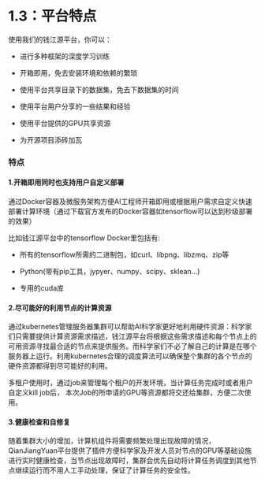 # 1.3：平台特点

使用我们的钱江源平台，你可以：

- 进行多种框架的深度学习训练

- 开箱即用，免去安装环境和依赖的繁琐

- 使用平台共享目录下的数据集，免去下数据集的时间

- 使用平台用户分享的一些结果和经验

- 使用平台提供的GPU共享资源

- 为开源项目添砖加瓦

  

### 特点

#### 1.开箱即用同时也支持用户自定义部署

通过Docker容器及微服务架构方便AI工程师开箱即用或根据用户需求自定义快速部署计算环境（通过下载官方发布的Docker容器如tensorflow可以达到秒级部署的效果）

比如钱江源平台中的tensorflow Docker里包括有:

- 所有的tensorflow所需的二进制包，如curl、libpng、libzmq、zip等

- Python(带有pip工具，jypyer、numpy、scipy、sklean...)

- 专用的cuda库

  

#### 2.尽可能好的利用节点的计算资源

通过kubernetes管理服务器集群可以帮助AI科学家更好地利用硬件资源：科学家们只需要提供计算资源需求描述，钱江源平台将根据这些需求描述和每个节点上的可用资源寻找最合适的节点来提供服务。而科学家们不必了解自己的计算是在哪个服务器上运行。利用kubernetes合理的调度算法可以确保整个集群的各个节点的硬件资源都得到尽可能好的利用。

多租户使用时，通过job来管理每个租户的开发环境，当计算任务完成时或者用户自定义kill job后， 本次Job的所申请的GPU等资源都将交还给集群，方便二次使用。

#### 3.健康检查和自修复

随着集群大小的增加，计算机组件将需要频繁处理出现故障的情况，QianJiangYuan平台提供了[](https://qjy-proxy01.zhejianglab.com/grafana)插件方便科学家及开发人员对节点的GPU等基础设施进行实时健康检查，当节点出现故障时，集群会优先自动将计算任务调度到其他节点继续运行而不用人工手动处理，保证了计算任务的安全性。